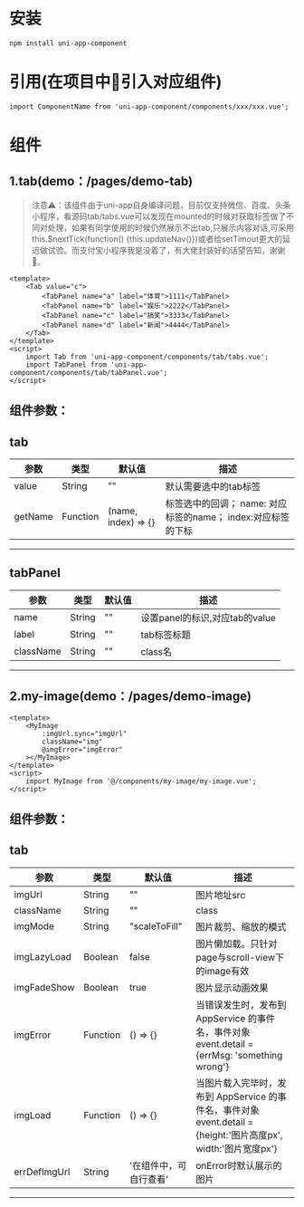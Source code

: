 # 安装
`npm install uni-app-component`  
# 引用(在项目中引入对应组件)
`import ComponentName from 'uni-app-component/components/xxx/xxx.vue';` 
# 组件
## **1.tab**(demo：/pages/demo-tab)
> 注意⚠️：该组件由于uni-app自身编译问题，目前仅支持微信、百度、头条小程序，看源码tab/tabs.vue可以发现在mounted的时候对获取标签做了不同对处理，如果有同学使用的时候仍然展示不出tab,只展示内容对话,可采用this.$nextTick(function() {this.updateNav()})或者给setTimout更大的延迟做试验。而支付宝小程序我是没着了，有大佬封装好的话望告知，谢谢🙏。
```
<template>
	<Tab value="c">
		<TabPanel name="a" label="体育">1111</TabPanel>
		<TabPanel name="b" label="娱乐">2222</TabPanel>
		<TabPanel name="c" label="搞笑">3333</TabPanel>
		<TabPanel name="d" label="新闻">4444</TabPanel>
	</Tab>
</template>
<script>
	import Tab from 'uni-app-component/components/tab/tabs.vue';
	import TabPanel from 'uni-app-component/components/tab/tabPanel.vue'; 
</script>
```
组件参数：
---
tab
---  
参数|类型|默认值|描述
---|--|--|---
value|String|""|默认需要选中的tab标签
getName|Function|(name, index) => {}|标签选中的回调；  name: 对应标签的name；  index:对应标签的下标
---
tabPanel  
---
参数|类型|默认值|描述
---|--|--|---
name|String|""|设置panel的标识,对应tab的value
label|String|""|tab标签标题
className|String|""|class名

---  

## **2.my-image**(demo：/pages/demo-image)
```
<template>
	<MyImage
		:imgUrl.sync="imgUrl"
		className="img"
		@imgError="imgError"
	></MyImage>
</template>
<script>
	import MyImage from '@/components/my-image/my-image.vue';
</script>
```
组件参数：
---
tab
---  
参数|类型|默认值|描述
---|--|--|---
imgUrl|String|""|图片地址src
className|String|""|class
imgMode|String|"scaleToFill"|图片裁剪、缩放的模式
imgLazyLoad|Boolean|false|图片懒加载。只针对page与scroll-view下的image有效
imgFadeShow|Boolean|true|图片显示动画效果
imgError|Function|() => {}|当错误发生时，发布到 AppService 的事件名，事件对象event.detail = {errMsg: 'something wrong'}
imgLoad|Function|() => {}|当图片载入完毕时，发布到 AppService 的事件名，事件对象event.detail = {height:'图片高度px', width:'图片宽度px'}
errDefImgUrl|String|'在组件中，可自行查看'|onError时默认展示的图片
---
